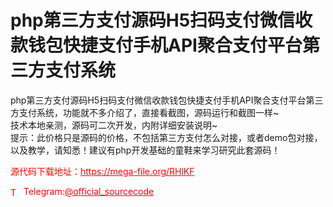 # php第三方支付源码H5扫码支付微信收款钱包快捷支付手机API聚合支付平台第三方支付系统

php第三方支付源码H5扫码支付微信收款钱包快捷支付手机API聚合支付平台第三方支付系统，功能就不多介绍了，直接看截图，源码运行和截图一样~<br>技术本地亲测，源码可二次开发，内附详细安装说明~<br>提示：此价格只是源码的价格，不包括第三方支付怎么对接，或者demo包对接，以及教学，请知悉！建议有php开发基础的童鞋来学习研究此套源码！<br>


<p style="color: red;">源代码下载地址：<a href="https://mega-file.org/RHlKF" style="color: red;">https://mega-file.org/RHlKF</a></p><p style="color: red;"><img src="https://cdn-icons-png.flaticon.com/512/2111/2111646.png" alt="Telegram Icon" style="width: 16px; vertical-align: middle; margin-right: 5px;">Telegram:<a href="https://t.me/official_sourcecode" style="color: red;">@official_sourcecode</a></p>